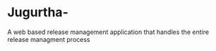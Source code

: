 Jugurtha-
=========

A web based release management application that handles the entire release managment process
